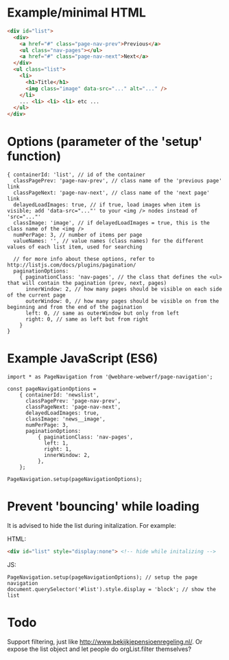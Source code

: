 # Example/minimal HTML #
```HTML
<div id="list">
  <div>
    <a href="#" class="page-nav-prev">Previous</a>
    <ul class="nav-pages"></ul>
    <a href="#" class="page-nav-next">Next</a>
  </div>
  <ul class="list">
    <li>
      <h1>Title</h1>
      <img class="image" data-src="..." alt="..." />
    </li>
    ... <li> <li> <li> etc ...
  </ul>
</div>
```

# Options (parameter of the 'setup' function) #
```JS
{ containerId: 'list', // id of the container
  classPagePrev: 'page-nav-prev', // class name of the 'previous page' link
  classPageNext: 'page-nav-next', // class name of the 'next page' link
  delayedLoadImages: true, // if true, load images when item is visible; add 'data-src="..."' to your <img /> nodes instead of 'src="..."'
  classImage: 'image', // if delayedLoadImages = true, this is the class name of the <img />
  numPerPage: 3, // number of items per page
  valueNames: '', // value names (class names) for the different values of each list item, used for searching

  // for more info about these options, refer to http://listjs.com/docs/plugins/pagination/
  paginationOptions:
    { paginationClass: 'nav-pages', // the class that defines the <ul> that will contain the pagination (prev, next, pages)
      innerWindow: 2, // how many pages should be visible on each side of the current page
      outerWindow: 0, // how many pages should be visible on from the beginning and from the end of the pagination
      left: 0, // same as outerWindow but only from left
      right: 0, // same as left but from right
    }
}
```

# Example JavaScript (ES6) #
```JS
import * as PageNavigation from '@webhare-webwerf/page-navigation';

const pageNavigationOptions =
    { containerId: 'newslist',
      classPagePrev: 'page-nav-prev',
      classPageNext: 'page-nav-next',
      delayedLoadImages: true,
      classImage: 'news__image',
      numPerPage: 3,
      paginationOptions:
          { paginationClass: 'nav-pages',
            left: 1,
            right: 1,
            innerWindow: 2,
          },
    };

PageNavigation.setup(pageNavigationOptions);
```

# Prevent 'bouncing' while loading #
It is advised to hide the list during initalization. For example:

HTML:
```HTML
<div id="list" style="display:none"> <!-- hide while initalizing -->
```
JS:
```JS
PageNavigation.setup(pageNavigationOptions); // setup the page navigation
document.querySelector('#list').style.display = 'block'; // show the list
```

# Todo #
Support filtering, just like http://www.bekijkjepensioenregeling.nl/. Or expose the list object and let people do orgList.filter themselves?
